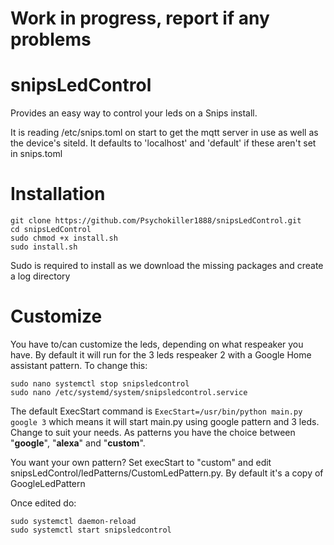 # Work in progress, report if any problems


# snipsLedControl
Provides an easy way to control your leds on a Snips install.

It is reading /etc/snips.toml on start to get the mqtt server in use as well as the device's siteId. It defaults to 'localhost' and 'default' if these aren't set in snips.toml


# Installation

```
git clone https://github.com/Psychokiller1888/snipsLedControl.git
cd snipsLedControl
sudo chmod +x install.sh
sudo install.sh
```

Sudo is required to install as we download the missing packages and create a log directory

# Customize

You have to/can customize the leds, depending on what respeaker you have. By default it will run for the 3 leds respeaker 2 with a Google Home assistant pattern. To change this:

```
sudo nano systemctl stop snipsledcontrol
sudo nano /etc/systemd/system/snipsledcontrol.service
```

The default ExecStart command is `ExecStart=/usr/bin/python main.py google 3` which means it will start main.py using google pattern and 3 leds. Change to suit your needs. As patterns you have the choice between "**google**", "**alexa**" and "**custom**".

You want your own pattern? Set execStart to "custom" and edit snipsLedControl/ledPatterns/CustomLedPattern.py. By default it's a copy of GoogleLedPattern

Once edited do:

```
sudo systemctl daemon-reload
sudo systemctl start snipsledcontrol
```
